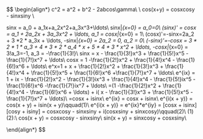 $$
\begin{align*}
c^2 = a^2 + b^2 - 2abcos\gamma\\
\\
cos(x+y) = cosxcosy - sinxsiny \\

sinx = a_0 + a_1x+a_2x^2+a_3x^3+\ldots\\
sinx|_{x=0} = a_0=0\\
(sinx)' = cosx = a_1 + 2a_2x + 3a_3x^2 + \ldots, a_1 = cosx|_{x=0} = 1\\
(cosx)'=-sinx=2a_2 + 3 *2 * a_3x + \ldots, -sinx|_{x=0} = 2a_2 = 0, a_2 = 0\\
(-sinx)'=-cosx = 3 * 2 * 1 * a_3 + 4 * 3 * 2 * a_4 * x + 5 * 4 * 3 * x^2 + \ldots, -cosx|_{x=0} = 3!a_3=-1, a_3 = -\frac{1}{3!}\\
sinx = x - \frac{1}{3!}x^3 + \frac{1}{5!}x^5 - \frac{1}{7!}x^7 + \ldots\\
cosx = 1 -\frac{1}{2!}x^2 + \frac{1}{4!}x^4 - \frac{1}{6!}x^6 + \ldots\\
e^x=1 + x + \frac{1}{2!}x^2 + \frac{1}{3!}x^3 + \frac{1}{4!}x^4 + \frac{1}{5!}x^5 + \frac{1}{6!}x^6 +\frac{1}{7!}x^7 + \ldots\\
e^{ix} = 1 + ix - \frac{1}{2!}x^2 - \frac{1}{3!}ix^3 + \frac{1}{4!}x^4 - \frac{1}{5!}ix^5 - \frac{1}{6!}x^6 -\frac{1}{7!}ix^7 + \ldots\\
=(1 -\frac{1}{2!}x^2 + \frac{1}{4!}x^4 - \frac{1}{6!}x^6 + \ldots) + i( x - \frac{1}{3!}x^3 + \frac{1}{5!}x^5 - \frac{1}{7!}x^7 + \ldots)\\
=cosx + isinx\\
e^{ix} = cosx + isinx\\
e^{i(x + y)} = cos(x + y) + isin(x + y)\qquad(1)\\
e^{i(x + y)} = e^{ix}*e^{iy} = [cosx + isinx][cosy + isiny] = cosxcosy - sinxsiny + i(cosxsiny + sinxcosy)\qquad(2)\\
(1)(2):\\
cos(x + y) = cosxcosy - sinxsiny\\
sin(x + y) = sinxcosy + cosxsiny\\







\end{align*}
$$

